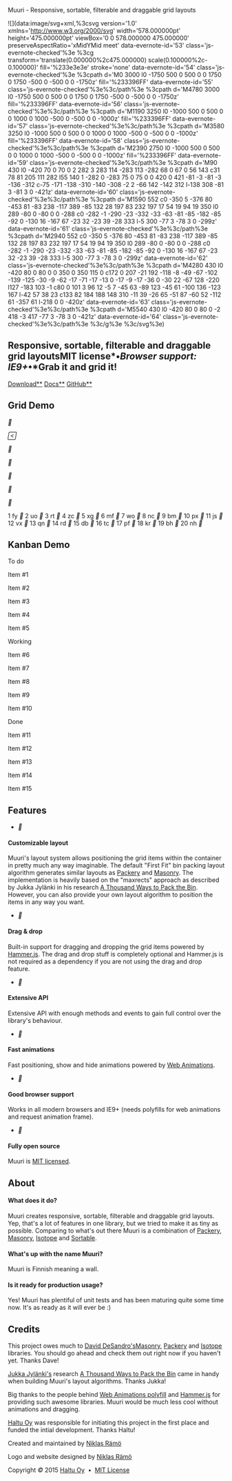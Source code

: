 Muuri - Responsive, sortable, filterable and draggable grid layouts

 ![](data:image/svg+xml,%3csvg version='1.0' xmlns='http://www.w3.org/2000/svg' width='578.000000pt' height='475.000000pt' viewBox='0 0 578.000000 475.000000' preserveAspectRatio='xMidYMid meet' data-evernote-id='53' class='js-evernote-checked'%3e %3cg transform='translate(0.000000%2c475.000000) scale(0.100000%2c-0.100000)' fill='%233e3e3e' stroke='none' data-evernote-id='54' class='js-evernote-checked'%3e %3cpath d='M0 3000 l0 -1750 500 0 500 0 0 1750 0 1750 -500 0 -500 0 0 -1750z' fill='%233396FF' data-evernote-id='55' class='js-evernote-checked'%3e%3c/path%3e %3cpath d='M4780 3000 l0 -1750 500 0 500 0 0 1750 0 1750 -500 0 -500 0 0 -1750z' fill='%233396FF' data-evernote-id='56' class='js-evernote-checked'%3e%3c/path%3e %3cpath d='M1190 3250 l0 -1000 500 0 500 0 0 1000 0 1000 -500 0 -500 0 0 -1000z' fill='%233396FF' data-evernote-id='57' class='js-evernote-checked'%3e%3c/path%3e %3cpath d='M3580 3250 l0 -1000 500 0 500 0 0 1000 0 1000 -500 0 -500 0 0 -1000z' fill='%233396FF' data-evernote-id='58' class='js-evernote-checked'%3e%3c/path%3e %3cpath d='M2390 2750 l0 -1000 500 0 500 0 0 1000 0 1000 -500 0 -500 0 0 -1000z' fill='%233396FF' data-evernote-id='59' class='js-evernote-checked'%3e%3c/path%3e %3cpath d='M90 430 l0 -420 70 0 70 0 2 282 3 283 114 -283 113 -282 68 0 67 0 56 143 c31 78 81 205 111 282 l55 140 1 -282 0 -283 75 0 75 0 0 420 0 421 -81 -3 -81 -3 -136 -312 c-75 -171 -138 -310 -140 -308 -2 2 -66 142 -142 312 l-138 308 -81 3 -81 3 0 -421z' data-evernote-id='60' class='js-evernote-checked'%3e%3c/path%3e %3cpath d='M1590 552 c0 -350 5 -376 80 -453 81 -83 238 -117 389 -85 132 28 197 83 232 197 17 54 19 94 19 350 l0 289 -80 0 -80 0 0 -288 c0 -282 -1 -290 -23 -332 -33 -63 -81 -85 -182 -85 -92 0 -130 16 -167 67 -23 32 -23 39 -28 333 l-5 300 -77 3 -78 3 0 -299z' data-evernote-id='61' class='js-evernote-checked'%3e%3c/path%3e %3cpath d='M2940 552 c0 -350 5 -376 80 -453 81 -83 238 -117 389 -85 132 28 197 83 232 197 17 54 19 94 19 350 l0 289 -80 0 -80 0 0 -288 c0 -282 -1 -290 -23 -332 -33 -63 -81 -85 -182 -85 -92 0 -130 16 -167 67 -23 32 -23 39 -28 333 l-5 300 -77 3 -78 3 0 -299z' data-evernote-id='62' class='js-evernote-checked'%3e%3c/path%3e %3cpath d='M4280 430 l0 -420 80 0 80 0 0 350 0 350 115 0 c172 0 207 -21 192 -118 -8 -49 -67 -102 -139 -125 -30 -9 -62 -17 -71 -17 -13 0 -17 -9 -17 -36 0 -30 22 -67 128 -220 l127 -183 103 -1 c80 0 101 3 96 12 -5 7 -45 63 -89 123 -45 61 -100 136 -123 167 l-42 57 38 23 c133 82 184 188 148 310 -11 39 -26 65 -51 87 -60 52 -112 61 -357 61 l-218 0 0 -420z' data-evernote-id='63' class='js-evernote-checked'%3e%3c/path%3e %3cpath d='M5540 430 l0 -420 80 0 80 0 -2 418 -3 417 -77 3 -78 3 0 -421z' data-evernote-id='64' class='js-evernote-checked'%3e%3c/path%3e %3c/g%3e %3c/svg%3e)

## Responsive, sortable, filterable and draggable grid layoutsMIT license*•*Browser support: IE9+*•*Grab it and grid it!

 [Download**](https://raw.githubusercontent.com/haltu/muuri/master/dist/muuri.js)  [Docs**](https://github.com/haltu/muuri#table-of-contents)  [GitHub**](https://github.com/haltu/muuri)

## Grid Demo

 **

 **

 **

 **

 **

 **

 **

1
fy
**
2
uo
**
3
rt
**
4
zc
**
5
xg
**
6
mf
**
7
wo
**
8
nc
**
9
bm
**
10
px
**
11
js
**
12
vx
**
13
qn
**
14
rd
**
15
db
**
16
tc
**
17
pf
**
18
kr
**
19
bh
**
20
nh
**

## Kanban Demo

To do

Item #1

Item #2

Item #3

Item #4

Item #5

Working

Item #6

Item #7

Item #8

Item #9

Item #10

Done

Item #11

Item #12

Item #13

Item #14

Item #15

## Features

- **

#### Customizable layout

Muuri's layout system allows positioning the grid items within the container in pretty much any way imaginable. The default "First Fit" bin packing layout algorithm generates similar layouts as [Packery](http://packery.metafizzy.co/) and [Masonry](http://masonry.desandro.com/). The implementation is heavily based on the "maxrects" approach as described by Jukka Jylänki in his research [A Thousand Ways to Pack the Bin](http://clb.demon.fi/files/RectangleBinPack.pdf). However, you can also provide your own layout algorithm to position the items in any way you want.

- **

#### Drag & drop

Built-in support for dragging and dropping the grid items powered by [Hammer.js](http://hammerjs.github.io/). The drag and drop stuff is completely optional and Hammer.js is not required as a dependency if you are not using the drag and drop feature.

- **

#### Extensive API

Extensive API with enough methods and events to gain full control over the library's behaviour.

- **

#### Fast animations

Fast positioning, show and hide animations powered by [Web Animations](https://developer.mozilla.org/en-US/docs/Web/API/Web_Animations_API).

- **

#### Good browser support

Works in all modern browsers and IE9+ (needs polyfills for web animations and request animation frame).

- **

#### Fully open source

Muuri is [MIT licensed](https://github.com/haltu/muuri/blob/master/LICENSE.md).

## About

#### What does it do?

Muuri creates responsive, sortable, filterable and draggable grid layouts. Yep, that's a lot of features in one library, but we tried to make it as tiny as possible. Comparing to what's out there Muuri is a combination of [Packery](http://packery.metafizzy.co/), [Masonry](http://masonry.desandro.com/), [Isotope](http://isotope.metafizzy.co/) and [Sortable](https://github.com/RubaXa/Sortable).

#### What's up with the name Muuri?

Muuri is Finnish meaning a wall.

#### Is it ready for production usage?

Yes! Muuri has plentiful of unit tests and has been maturing quite some time now. It's as ready as it will ever be :)

## Credits

This project owes much to [David DeSandro's](http://desandro.com/)[Masonry](http://masonry.desandro.com/), [Packery](http://packery.metafizzy.co/) and [Isotope](http://isotope.metafizzy.co/) libraries. You should go ahead and check them out right now if you haven't yet. Thanks Dave!

[Jukka Jylänki's](http://clb.demon.fi/) research [A Thousand Ways to Pack the Bin](http://clb.demon.fi/files/RectangleBinPack.pdf) came in handy when building Muuri's layout algorithms. Thanks Jukka!

Big thanks to the people behind [Web Animations polyfill](https://github.com/web-animations/web-animations-js) and [Hammer.js](http://hammerjs.github.io/) for providing such awesome libraries. Muuri would be much less cool without animations and dragging.

[Haltu Oy](http://www.haltu.fi/) was responsible for initiating this project in the first place and funded the intial development. Thanks Haltu!

Created and maintained by [Niklas Rämö](https://github.com/niklasramo)

Logo and website designed by [Niklas Rämö](https://github.com/niklasramo)

Copyright *©* 2015 [Haltu Oy](http://www.haltu.fi/)  •  [MIT License](https://github.com/haltu/muuri/blob/master/LICENSE.md)